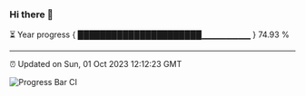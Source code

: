 ### Hi there 👋

⏳ Year progress { ██████████████████████▁▁▁▁▁▁▁▁ } 74.93 %

---

⏰ Updated on Sun, 01 Oct 2023 12:12:23 GMT

![Progress Bar CI](https://github.com/Shyam-Makwana/GitHub-Actions-Demo/workflows/Progress%20Bar%20CI/badge.svg)
